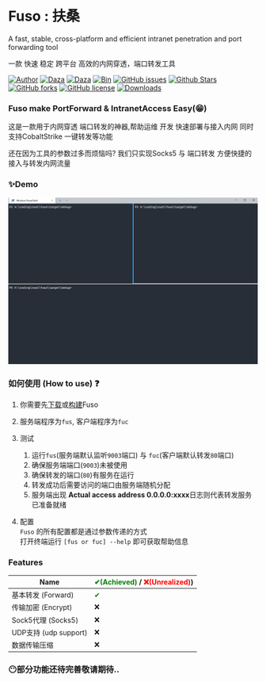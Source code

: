 # Fuso :  扶桑
A fast, stable, cross-platform and efficient intranet penetration and port forwarding tool

一款 快速 稳定 跨平台 高效的内网穿透，端口转发工具

[![Author](https://img.shields.io/badge/Author-editso-blueviolet)](https://github.com/editso) 
[![Daza](https://img.shields.io/badge/Misc-1x2Bytes-blueviolet)](https://github.com/1x2Bytes) 
[![Daza](https://img.shields.io/badge/Misc-ifishzz-blueviolet)](https://github.com/ifishzz) 
[![Bin](https://img.shields.io/badge/Fuso-Bin-ff69b4)](https://github.com/editso/fuso/releases) 
[![GitHub issues](https://img.shields.io/github/issues/editso/fuso)](https://github.com/editso/fuso/issues) 
[![Github Stars](https://img.shields.io/github/stars/editso/fuso)](https://github.com/editso/fuso) 
[![GitHub forks](https://img.shields.io/github/forks/editso/fuso)](https://github.com/editso/fuso)
[![GitHub license](https://img.shields.io/github/license/editso/fuso)](https://github.com/editso/fuso)
[![Downloads](https://img.shields.io/github/downloads/editso/fuso/total?label=Release%20Download)](https://github.com/editso/fuso/releases/latest)

### Fuso make PortForward & IntranetAccess Easy(😁)

这是一款用于内网穿透 端口转发的神器,帮助运维 开发 快速部署与接入内网 同时支持CobaltStrike 一键转发等功能 

还在因为工具的参数过多而烦恼吗? 我们只实现Socks5 与 端口转发 方便快捷的接入与转发内网流量

### ✨Demo

![Demo](demo/demo.gif)


### 如何使用 (How to use) ❓

1. 你需要先[下载](https://github.com/editso/fuso/releases/latest)或[构建](#Build)Fuso

2. 服务端程序为`fus`, 客户端程序为`fuc`

3. 测试  
   1. 运行`fus`(服务端默认监听`9003`端口) 与 `fuc`(客户端默认转发`80`端口)
   2. 确保服务端端口(`9003`)未被使用
   3. 确保转发的端口(`80`)有服务在运行
   4. 转发成功后需要访问的端口由服务端随机分配
   5. 服务端出现 **Actual access address 0.0.0.0:xxxx**日志则代表转发服务已准备就绪
   
4. 配置  
   `Fuso` 的所有配置都是通过参数传递的方式  
   打开终端运行 `[fus or fuc] --help` 即可获取帮助信息

### Features
| Name                   | <font color="green">✔(Achieved)</font> / <font color="red">❌(Unrealized)</font>) |
| ---------------------- | -------------------------------------------------------------------------------- |
| 基本转发 (Forward)     | <font color="green">✔</font>                                                     |
| 传输加密 (Encrypt)     | ❌                                                                                |
| Sock5代理 (Socks5)     | ❌                                                                                |
| UDP支持  (udp support) | ❌                                                                                |
| 数据传输压缩           | ❌                                                                                |


### 😶部分功能还待完善敬请期待..
